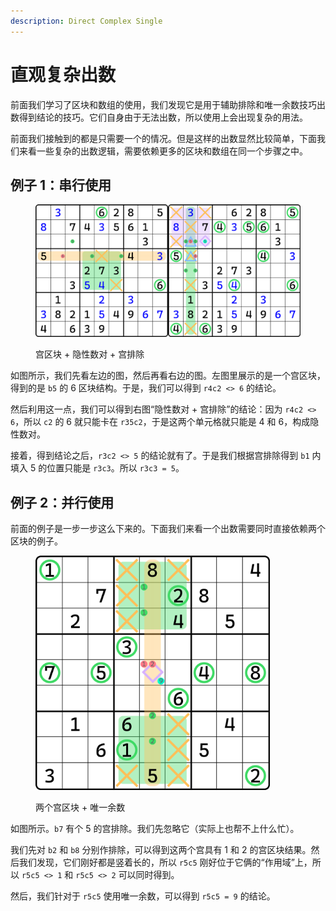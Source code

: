 ```yaml
---
description: Direct Complex Single
---
```


# 直观复杂出数

前面我们学习了区块和数组的使用，我们发现它是用于辅助排除和唯一余数技巧出数得到结论的技巧。它们自身由于无法出数，所以使用上会出现复杂的用法。

前面我们接触到的都是只需要一个的情况。但是这样的出数显然比较简单，下面我们来看一些复杂的出数逻辑，需要依赖更多的区块和数组在同一个步骤之中。

## 例子 1：串行使用 <a href="#example-1" id="example-1"></a>

<figure><img src="../.gitbook/assets/image (21).png" alt=""><figcaption><p>宫区块 + 隐性数对 + 宫排除</p></figcaption></figure>

如图所示，我们先看左边的图，然后再看右边的图。左图里展示的是一个宫区块，得到的是 `b5` 的 6 区块结构。于是，我们可以得到 `r4c2 <> 6` 的结论。

然后利用这一点，我们可以得到右图“隐性数对 + 宫排除”的结论：因为 `r4c2 <> 6`，所以 `c2` 的 6 就只能卡在 `r35c2`，于是这两个单元格就只能是 4 和 6，构成隐性数对。

接着，得到结论之后，`r3c2 <> 5` 的结论就有了。于是我们根据宫排除得到 `b1` 内填入 5 的位置只能是 `r3c3`。所以 `r3c3 = 5`。

## 例子 2：并行使用 <a href="#example-2" id="example-2"></a>

前面的例子是一步一步这么下来的。下面我们来看一个出数需要同时直接依赖两个区块的例子。

<figure><img src="../.gitbook/assets/image (22).png" alt="" width="375"><figcaption><p>两个宫区块 + 唯一余数</p></figcaption></figure>

如图所示。`b7` 有个 5 的宫排除。我们先忽略它（实际上也帮不上什么忙）。

我们先对 `b2` 和 `b8` 分别作排除，可以得到这两个宫具有 1 和 2 的宫区块结果。然后我们发现，它们刚好都是竖着长的，所以 `r5c5` 刚好位于它俩的“作用域”上，所以 `r5c5 <> 1` 和 `r5c5 <> 2` 可以同时得到。

然后，我们针对于 `r5c5` 使用唯一余数，可以得到 `r5c5 = 9` 的结论。

